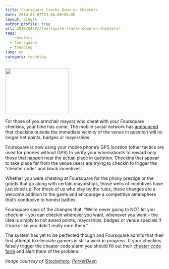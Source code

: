 ```yaml
---
title: Foursquare Cracks Down on Cheaters
date: 2010-04-07T23:46:00+00:00
layout: single
author_profile: true
url: 2010/04/07/foursquare-cracks-down-on-cheaters/
tags:
  - cheaters
  - foursquare
  - trending
lang: en
category: techblog
---
```

<div>
  <a href="http://2.bp.blogspot.com/_vaUVXcmC3OI/S70SGFXEWII/AAAAAAAAB1M/4vW6-uIvkPs/s1600-h/sticking-tongue-out.jpg" imageanchor="1"><img border="0" height="146" src="http://2.bp.blogspot.com/_vaUVXcmC3OI/S70SGFXEWII/AAAAAAAAB1M/4vW6-uIvkPs/s200/sticking-tongue-out.jpg" width="200" /></a>
</div>

For those of you armchair mayors who cheat with your Foursquare checkins, your time has come. The mobile social network has <a href="http://blog.foursquare.com/post/503822143/on-foursquare-cheating-and-claiming-mayorships-from" target="_blank">announced</a> that checkins outside the immediate vicinity of the venue in question will no longer net points, badges or mayorships.

Foursquare is now using your mobile phone’s GPS location (other tactics are used for phones without GPS) to verify your whereabouts to reward only those that happen near the actual place in question. Checkins that appear to take place far from the venue users are trying to checkin to trigger the “cheater code” and block incentives.

Whether you were cheating at Foursquare for the phony prestige or the goods that go along with certain mayorships, those wells of incentives have just dried up. For those of us who play by the rules, these changes are a welcome addition to the game and encourage a competitive atmosphere that’s conducive to honest battles.

Foursquare says of the changes that, “We’re never going to NOT let you check-in – you can checkin wherever you want, whenever you want – the idea is simply to not award points, mayorships, badges or venue specials if it looks like you didn’t really earn them.”

The system has yet to be perfected though and Foursquare admits that their first attempt to eliminate gamers is still a work in progress. If your checkins falsely trigger the cheater code alarm you should fill out their <a href="https://spreadsheets.google.com/viewform?formkey=dFhKSTFieTktRnJWSmlpTlpaa3F1X0E6MA" target="_blank">cheater code form</a> and alert them of the problem.

_Image courtesy of <a href="http://www.istockphoto.com/mashableoffer.php" rel="nofollow" target="_blank">iStockphoto</a>, <a href="http://www.istockphoto.com/user_view.php?id=2716732" rel="nofollow" target="_blank">ParkerDeen</a>._